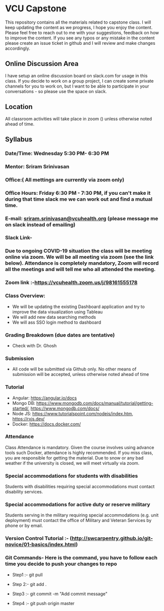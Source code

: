 # VCU Capstone

This repository contains all the materials related to capstone class. I will keep updating the content as we progress, I hope you enjoy the content. Please feel free to reach out to me with your suggestions, feedback on how to improve the content. If you see any typos or any mistake in the content please create an issue ticket in github and I will review and make changes accordingly.

## Online Discussion Area
I have setup an online discussion board on slack.com for usage in this class. If you decide to work on a group project, I can create some private channels for you to work on, but I want to be able to participate in your conversations - so please use the space on slack.



## Location
All classroom activities will take place in zoom () unless otherwise noted ahead of time.


## Syllabus
### Date/Time:  Wednesday 5:30 PM- 6:30 PM
### Mentor: Sriram Srinivasan
### Office:( All mettings are currently via zoom only)
### Office Hours: Friday 6:30 PM - 7:30 PM, if you can't make it during that time slack me we can work out and find a mutual time.
### E-mail: sriram.srinivasan@vcuhealth.org (please message me on slack instead of emailing)
### Slack Link- 
### Due to ongoing COVID-19 situation the class will be meeting online via zoom. We will be all meeting via zoom (see the link below). Attendance is completely mandatory, Zoom will record all the meetings and will tell me who all attended the meeting. 
### Zoom link :-https://vcuhealth.zoom.us/j/98161555178

### Class Overview:	
- We will be updating the existing Dashboard application and try to improve the data visualization using Tableau
- We will add new data searching methods
- We will ass SSO login method to dashboard



### Grading Breakdown (due dates are tentative)
- Check with Dr. Ghosh





### Submission
- All code will be submitted via Github only. No other means of submission will be accepted, unless otherwise noted ahead of time


### Tutorial
- Angular: https://angular.io/docs
- Mongo DB: https://www.mongodb.com/docs/manual/tutorial/getting-started/, https://www.mongodb.com/docs/
- Node JS: https://www.tutorialspoint.com/nodejs/index.htm,  https://rxjs.dev/
- Docker: https://docs.docker.com/



### Attendance
Class Attendance is mandatory. Given the course involves using advance tools such  Docker, attendance is highly recommended. If you miss class, you are responsible for getting the material. Due to snow or any bad weather if the university is closed, we will meet virtually via zoom.   

### Special accommodations for students with disabilities
Students with disabilities requiring special accommodations must contact disability services. 

### Special accommodations for active duty or reserve military
Students serving in the military requiring special accommodations (e.g. unit deployment) must contact the office of Military and Veteran Services by phone or by email.


### Version Control Tutorial :- (http://swcarpentry.github.io/git-novice/01-basics/index.html)
### Git Commands- Here is the command, you have to follow each time you decide to push your changes to repo

- Step1 :- git pull

- Step 2:- git add .

- Step3 :- git commit -m "Add commit message"

- Step4 :- git push origin master




